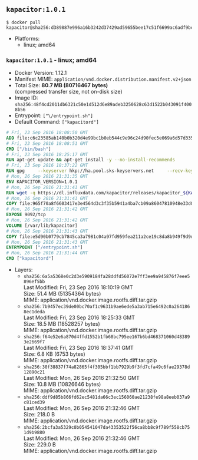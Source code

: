 ## `kapacitor:1.0.1`

```console
$ docker pull kapacitor@sha256:d389887e996a16b3242d37429ad59655bee17c51f6699ac6adf9bcfe0db0002b
```

-	Platforms:
	-	linux; amd64

### `kapacitor:1.0.1` - linux; amd64

-	Docker Version: 1.12.1
-	Manifest MIME: `application/vnd.docker.distribution.manifest.v2+json`
-	Total Size: **80.7 MB (80716467 bytes)**  
	(compressed transfer size, not on-disk size)
-	Image ID: `sha256:48f4cd2011db6321c50e1d512d6e89adeb3250628c63d1522b043091f4008b56`
-	Entrypoint: `["\/entrypoint.sh"]`
-	Default Command: `["kapacitord"]`

```dockerfile
# Fri, 23 Sep 2016 18:08:50 GMT
ADD file:c6c23585ab140b0b320d4e99bc1b0eb544c9e96c24d90fec5e069a6d57d335ca in / 
# Fri, 23 Sep 2016 18:08:51 GMT
CMD ["/bin/bash"]
# Fri, 23 Sep 2016 18:25:17 GMT
RUN apt-get update && apt-get install -y --no-install-recommends 		ca-certificates 		curl 		wget 	&& rm -rf /var/lib/apt/lists/*
# Fri, 23 Sep 2016 18:37:22 GMT
RUN gpg     --keyserver hkp://ha.pool.sks-keyservers.net     --recv-keys 05CE15085FC09D18E99EFB22684A14CF2582E0C5
# Mon, 26 Sep 2016 21:31:35 GMT
ENV KAPACITOR_VERSION=1.0.1
# Mon, 26 Sep 2016 21:31:41 GMT
RUN wget -q https://dl.influxdata.com/kapacitor/releases/kapacitor_${KAPACITOR_VERSION}_amd64.deb.asc &&     wget -q https://dl.influxdata.com/kapacitor/releases/kapacitor_${KAPACITOR_VERSION}_amd64.deb &&     gpg --batch --verify kapacitor_${KAPACITOR_VERSION}_amd64.deb.asc kapacitor_${KAPACITOR_VERSION}_amd64.deb &&     dpkg -i kapacitor_${KAPACITOR_VERSION}_amd64.deb &&     rm -f kapacitor_${KAPACITOR_VERSION}_amd64.deb*
# Mon, 26 Sep 2016 21:31:41 GMT
COPY file:965f70a8f6603417e3e4564d3c3f35b5941a4ba7cb09a86047810948e33d0831 in /etc/kapacitor/kapacitor.conf 
# Mon, 26 Sep 2016 21:31:42 GMT
EXPOSE 9092/tcp
# Mon, 26 Sep 2016 21:31:42 GMT
VOLUME [/var/lib/kapacitor]
# Mon, 26 Sep 2016 21:31:43 GMT
COPY file:e5d90b0779cb7845ca3a7981c04a97fd959fea211a2ce19c8da8b949f9d9d04c in /entrypoint.sh 
# Mon, 26 Sep 2016 21:31:43 GMT
ENTRYPOINT ["/entrypoint.sh"]
# Mon, 26 Sep 2016 21:31:44 GMT
CMD ["kapacitord"]
```

-	Layers:
	-	`sha256:6a5a5368e0c2d3e5909184fa28ddfd56072e7ff3ee9a945876f7eee5896ef5bb`  
		Last Modified: Fri, 23 Sep 2016 18:10:19 GMT  
		Size: 51.4 MB (51354364 bytes)  
		MIME: application/vnd.docker.image.rootfs.diff.tar.gzip
	-	`sha256:7b9457ec39de00bc70af1c9631b9ae6ede5a3ab715e6492c0a2641868ec1deda`  
		Last Modified: Fri, 23 Sep 2016 18:25:33 GMT  
		Size: 18.5 MB (18528257 bytes)  
		MIME: application/vnd.docker.image.rootfs.diff.tar.gzip
	-	`sha256:f64e52e6a870d4ffd1552b1fb68bc795ee167b6bd468371060d483893e2669f7`  
		Last Modified: Fri, 23 Sep 2016 18:37:41 GMT  
		Size: 6.8 KB (6753 bytes)  
		MIME: application/vnd.docker.image.rootfs.diff.tar.gzip
	-	`sha256:30f38837f74a82865f4f305bbf1bb7929b9f3fd7cfa49c6fae29378d12890c21`  
		Last Modified: Mon, 26 Sep 2016 21:32:50 GMT  
		Size: 10.8 MB (10826646 bytes)  
		MIME: application/vnd.docker.image.rootfs.diff.tar.gzip
	-	`sha256:ddf9d85b866fd62ec5481da66c3ec156060ae21238fe98a8eeb037a9c81ced39`  
		Last Modified: Mon, 26 Sep 2016 21:32:46 GMT  
		Size: 218.0 B  
		MIME: application/vnd.docker.image.rootfs.diff.tar.gzip
	-	`sha256:2bcfa3a5329c0b054541047da43353522f56ca8bb8c9f789f558cb751d9b9880`  
		Last Modified: Mon, 26 Sep 2016 21:32:46 GMT  
		Size: 229.0 B  
		MIME: application/vnd.docker.image.rootfs.diff.tar.gzip
